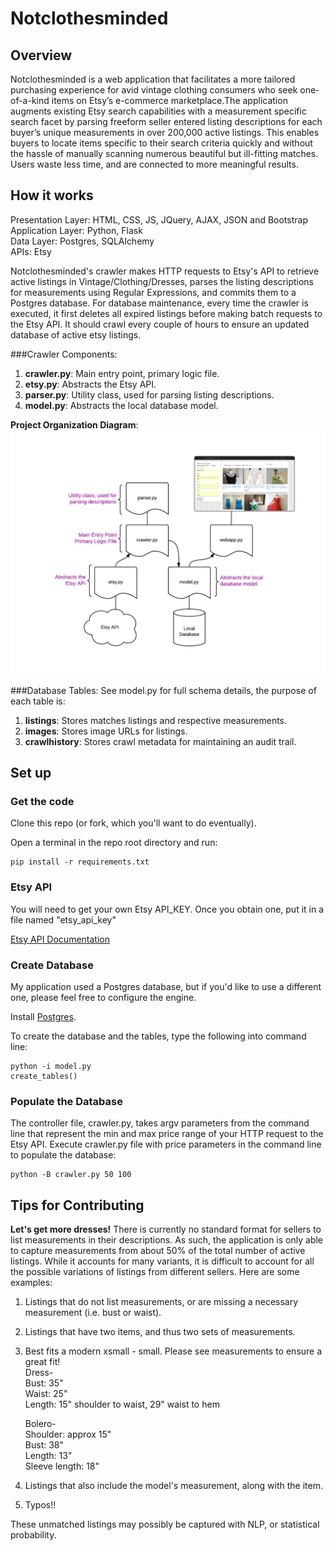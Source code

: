 Notclothesminded
=========================

Overview
-----------

Notclothesminded is a web application that facilitates a more tailored purchasing experience for avid vintage clothing
consumers who seek one-of-a-kind items on Etsy’s e-commerce marketplace.The application augments existing Etsy search
capabilities with a measurement specific search facet by parsing freeform seller entered listing descriptions for each
buyer’s unique measurements in over 200,000 active listings.  This enables buyers to locate items specific to their 
search criteria quickly and without the hassle of manually scanning numerous beautiful but ill-fitting matches. 
Users waste less time, and are connected to more meaningful results. 

How it works
------------
Presentation Layer:  HTML, CSS, JS, JQuery, AJAX, JSON and Bootstrap<br/>
Application Layer: Python, Flask<br/>
Data Layer: Postgres, SQLAlchemy<br/>
APIs: Etsy<br/>

Notclothesminded's crawler makes HTTP requests to Etsy's API to retrieve active listings in Vintage/Clothing/Dresses, parses the listing descriptions for measurements using Regular Expressions, and commits them to a Postgres database. For database maintenance, every time the crawler is executed, it first deletes all expired listings before making batch requests to the Etsy API. It should crawl every couple of hours to ensure an updated database of active etsy listings.

###Crawler Components:

1. __crawler.py__: Main entry point, primary logic file.
2. __etsy.py__: Abstracts the Etsy API.
2. __parser.py__: Utility class, used for parsing listing descriptions.
3. __model.py__: Abstracts the local database model.

__Project Organization Diagram__:
![Alt text](/static/img/project_diagram.png)

###Database Tables:
See model.py for full schema details, the purpose of each table is:

1. __listings__: Stores matches listings and respective measurements.
2. __images__: Stores image URLs for listings.
2. __crawlhistory__: Stores crawl metadata for maintaining an audit trail.

Set up
------------
### Get the code

Clone this repo (or fork, which you'll want to do eventually).

Open a terminal in the repo root directory and run:

```
pip install -r requirements.txt
```
### Etsy API

You will need to get your own Etsy API_KEY. Once you obtain one, put it in a file named "etsy_api_key"

[Etsy API Documentation](https://www.etsy.com/developers/documentation/getting_started/api_basics)



### Create Database

My application used a Postgres database, but if you'd like to use a different one, please feel free to configure the engine.

Install [Postgres](http://postgresapp.com/documentation/).


To create the database and the tables, type the following into command line:


```
python -i model.py
create_tables()
```

### Populate the Database

The controller file, crawler.py, takes argv parameters from the command line that represent the min and max price range of your HTTP request to the Etsy API. Execute crawler.py file with price parameters in the command line to populate the database:


```
python -B crawler.py 50 100
```


Tips for Contributing
------
__Let's get more dresses!__ There is currently no standard format for sellers to list measurements in their descriptions. As such, the application is only able to capture measurements from about 50% of the total number of active listings. While it accounts for many variants, it is difficult to account for all the possible variations of listings from different sellers. Here are some examples:

1. Listings that do not list measurements, or are missing a necessary measurement (i.e. bust or waist). 
2. Listings that have two items, and thus two sets of measurements.
  1. Best fits a modern xsmall - small. Please see measurements to ensure a great fit!
     <br>Dress- 
     <br>Bust: 35"
     <br>Waist: 25"
     <br>Length: 15" shoulder to waist, 29" waist to hem
    
     Bolero- 
     <br>Shoulder: approx 15"
     <br>Bust: 38"
     <br>Length: 13"
     <br>Sleeve length: 18"
3. Listings that also include the model's measurement, along with the item.
4. Typos!!

These unmatched listings may possibly be captured with NLP, or statistical probability. 
